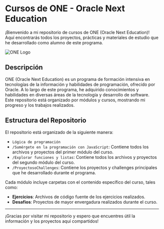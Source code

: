 # Cursos de ONE - Oracle Next Education

¡Bienvenido a mi repositorio de cursos de ONE (Oracle Next Education)! Aquí encontrarás todos los proyectos, prácticas y materiales de estudio que he desarrollado como alumno de este programa.

![ONE Logo](https://itconnect.lat/portal/wp-content/uploads/2023/03/Oracle-Next-Education--e1678304093153.png)

## Descripción

ONE (Oracle Next Education) es un programa de formación intensiva en tecnologías de la información y habilidades de programación, ofrecido por Oracle. A lo largo de este programa, he adquirido conocimientos y habilidades en diversas áreas de la tecnología y desarrollo de software. Este repositorio está organizado por módulos y cursos, mostrando mi progreso y los trabajos realizados.

## Estructura del Repositorio

El repositorio está organizado de la siguiente manera:
- `Lógica de programación`
- `/Sumérgete en la programación con JavaScript`: Contiene todos los archivos y proyectos del primer módulo del curso.
- `/Explorar funciones y listas`: Contiene todos los archivos y proyectos del segundo módulo del curso.
- `/ProyectosoChallenges`: Contiene los proyectos y challenges principales que he desarrollado durante el programa.

Cada módulo incluye carpetas con el contenido específico del curso, tales como:

- **Ejercicios**: Archivos de código fuente de los ejercicios realizados.
- **Desafios**: Proyectos de mayor envergadura realizados durante el curso.

---

¡Gracias por visitar mi repositorio y espero que encuentres útil la información y los proyectos aquí compartidos!
